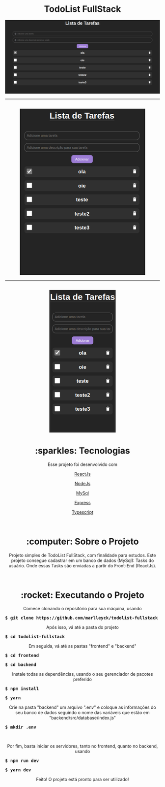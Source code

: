 <h1 align="center">TodoList FullStack</h1>

<div align="center">
  <div width="100%">
    <img src="screenshots/desktop.png">
  </div>
  <hr />
  <br />
  
  <div width="100%">
    <img src="screenshots/tablet.png">
  </div>
  <hr />
  <br />
  
  <div width="100%">
    <img src="screenshots/mobile.png">
  </div>
</div>

<h1 align="center">:sparkles: Tecnologias</h1>
<p align="center">Esse projeto foi desenvolvido com</h1>
<br />

<p align="center"><a href="https://reactjs.org/">ReactJs</a></p>
<p align="center"><a href="https://nodejs.org/en/">NodeJs</a></p>
<p align="center"><a href="https://www.mysql.com/">MySql</a></p>
<p align="center"><a href="https://expressjs.com/pt-br/">Express</a></p>
<p align="center"><a href="https://www.typescriptlang.org/">Typescript</a></p>
<br />

<h1 align="center">:computer: Sobre o Projeto</h1>
<p align="center">Projeto simples de TodoList FullStack, com finalidade para estudos. Este projeto consegue cadastrar em um banco de dados (MySql): Tasks do usuário. Onde essas Tasks são enviadas a partir do Front-End (ReactJs).</p>
<br />

<h1 align="center">:rocket: Executando o Projeto</h1>
<p align="center">Comece clonando o repositório para sua máquina, usando</p>
<pre><strong>$ git clone https://github.com/marlleyck/todolist-fullstack</strong></pre>

<p align="center">Após isso, vá até a pasta do projeto</p>
<pre><strong>$ cd todolist-fullstack</strong></pre>

<p align="center">Em seguida, vá até as pastas "frontend" e "backend"</p>
<pre><strong>$ cd frontend</strong></pre>
<pre><strong>$ cd backend</strong></pre>

<p align="center">Instale todas as dependências, usando o seu gerenciador de pacotes preferido</p>
<pre><strong>$ npm install</strong></pre>
<pre><strong>$ yarn</strong></pre>

<p align="center">Crie na pasta "backend" um arquivo ".env" e coloque as informações do seu banco de dados seguindo o nome das variáveis que estão em "backend/src/database/index.js"</p>
<pre><strong>$ mkdir .env</strong></pre>

<br />

<p align="center">Por fim, basta iniciar os servidores, tanto no frontend, quanto no backend, usando</p>
<pre><strong>$ npm run dev</strong></pre>
<pre><strong>$ yarn dev</strong></pre>

<p align="center">Feito! O projeto está pronto para ser utilizado!</p>
